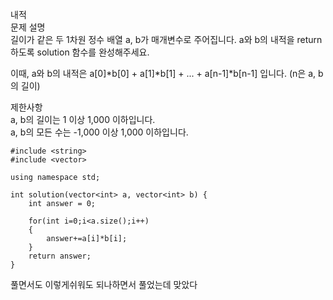 내적   
문제 설명   
길이가 같은 두 1차원 정수 배열 a, b가 매개변수로 주어집니다. a와 b의 내적을 return 하도록 solution 함수를 완성해주세요.   

이때, a와 b의 내적은 a[0]*b[0] + a[1]*b[1] + ... + a[n-1]*b[n-1] 입니다. (n은 a, b의 길이)   
 
제한사항   
a, b의 길이는 1 이상 1,000 이하입니다.   
a, b의 모든 수는 -1,000 이상 1,000 이하입니다.   
```
#include <string>
#include <vector>

using namespace std;

int solution(vector<int> a, vector<int> b) {
    int answer = 0;
    
    for(int i=0;i<a.size();i++)
    {
        answer+=a[i]*b[i];
    }
    return answer;
}
```

풀면서도 이렇게쉬워도 되나하면서 풀었는데 맞았다